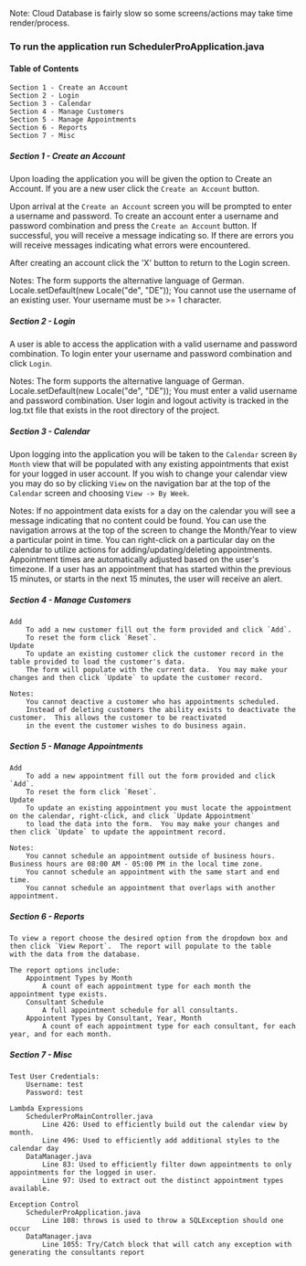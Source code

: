 Note: Cloud Database is fairly slow so some screens/actions may take time render/process.

### To run the application run SchedulerProApplication.java

#### Table of Contents
	Section 1 - Create an Account
    Section 2 - Login
    Section 3 - Calendar
    Section 4 - Manage Customers
    Section 5 - Manage Appointments
    Section 6 - Reports
    Section 7 - Misc

##### Section 1 - Create an Account
Upon loading the application you will be given the option to Create an Account.  If you are a new user click the `Create an Account` button.

Upon arrival at the `Create an Account` screen you will be prompted to enter a username and password.  To create an account enter a username
and password combination and press the `Create an Account` button.  If successful, you will receive a message indicating so.  If there are
errors you will receive messages indicating what errors were encountered.

After creating an account click the 'X' button to return to the Login screen.

Notes:
	The form supports the alternative language of German.
		Locale.setDefault(new Locale("de", "DE"));
	You cannot use the username of an existing user.
	Your username must be >= 1 character.

##### Section 2 - Login

A user is able to access the application with a valid username and password combination.  To login enter your username and password
combination and click `Login`.

Notes:
	The form supports the alternative language of German.
		Locale.setDefault(new Locale("de", "DE"));
	You must enter a valid username and password combination.
	User login and logout activity is tracked in the log.txt file that exists in the root directory of the project.

##### Section 3 - Calendar

Upon logging into the application you will be taken to the `Calendar` screen `By Month` view that will be populated with any existing appointments that exist
for your logged in user account. If you wish to change your calendar view you may do so by clicking `View` on the navigation bar at the top of the `Calendar` 
screen and choosing `View -> By Week`. 

Notes:
	If no appointment data exists for a day on the calendar you will see a message indicating that no content could be found.
	You can use the navigation arrows at the top of the screen to change the Month/Year to view a particular point in time.
	You can right-click on a particular day on the calendar to utilize actions for adding/updating/deleting appointments.
	Appointment times are automatically adjusted based on the user's timezone.
	If a user has an appointment that has started within the previous 15 minutes, or starts in the next 15 minutes, the user will receive an alert.

##### Section 4 - Manage Customers

	Add
		To add a new customer fill out the form provided and click `Add`.
		To reset the form click `Reset`.
	Update
		To update an existing customer click the customer record in the table provided to load the customer's data.
		The form will populate with the current data.  You may make your changes and then click `Update` to update the customer record.

	Notes:
		You cannot deactive a customer who has appointments scheduled.
		Instead of deleting customers the ability exists to deactivate the customer.  This allows the customer to be reactivated
		in the event the customer wishes to do business again.

##### Section 5 - Manage Appointments
	
	Add
		To add a new appointment fill out the form provided and click `Add`.
		To reset the form click `Reset`.
	Update
		To update an existing appointment you must locate the appointment on the calendar, right-click, and click `Update Appointment`
		to load the data into the form.  You may make your changes and then click `Update` to update the appointment record.

	Notes:
		You cannot schedule an appointment outside of business hours.  Business hours are 08:00 AM - 05:00 PM in the local time zone.
		You cannot schedule an appointment with the same start and end time.
		You cannot schedule an appointment that overlaps with another appointment.

##### Section 6 - Reports
	
	To view a report choose the desired option from the dropdown box and then click `View Report`.  The report will populate to the table
	with the data from the database.

	The report options include:
		Appointment Types by Month
			A count of each appointment type for each month the appointment type exists.
		Consultant Schedule
			A full appointment schedule for all consultants.
		Appointent Types by Consultant, Year, Month
			A count of each appointment type for each consultant, for each year, and for each month.

##### Section 7 - Misc 

	Test User Credentials:
		Username: test
		Password: test

	Lambda Expressions
		SchedulerProMainController.java 
			Line 426: Used to efficiently build out the calendar view by month.
			Line 496: Used to efficiently add additional styles to the calendar day
		DataManager.java
			Line 83: Used to efficiently filter down appointments to only appointments for the logged in user.
			Line 97: Used to extract out the distinct appointment types available.

	Exception Control
		SchedulerProApplication.java
			Line 108: throws is used to throw a SQLException should one occur
		DataManager.java
			Line 1055: Try/Catch block that will catch any exception with generating the consultants report
